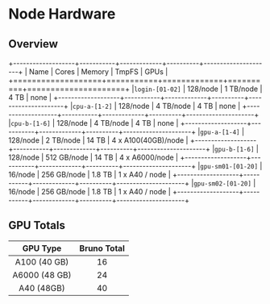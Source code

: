 # Node Hardware 

## Overview
+-------------------+-----------+-------------+----------+---------------------+
| Name              | Cores     | Memory      | TmpFS    | GPUs                |
+===================+===========+=============+==========+=====================+
|`login-[01-02]`    |  128/node | 1 TB/node   | 4 TB     | none                |
+-------------------+-----------+-------------+----------+---------------------+
|`cpu-a-[1-2]`      |  128/node | 4 TB/node   | 4 TB     | none                |
+-------------------+-----------+-------------+----------+---------------------+
|`cpu-b-[1-6]`      |  128/node | 4 TB/node   | 4 TB     | none                |
+-------------------+-----------+-------------+----------+---------------------+
|`gpu-a-[1-4]`      |  128/node | 2 TB/node   | 14 TB    | 4 x A100(40GB)/node |
+-------------------+-----------+-------------+----------+---------------------+
|`gpu-b-[1-6]`      |  128/node | 512 GB/node | 14 TB    | 4 x A6000/node      |
+-------------------+-----------+-------------+----------+---------------------+
|`gpu-sm01-[01-20]` |  16/node  | 256 GB/node | 1.8 TB   | 1 x A40 / node      |
+-------------------+-----------+-------------+----------+---------------------+
|`gpu-sm02-[01-20]` |  16/node  | 256 GB/node | 1.8 TB   | 1 x A40 / node      |
+-------------------+-----------+-------------+----------+---------------------+


## GPU Totals

| GPU Type       | Bruno Total   |
| :------------: | :-----------: |
| A100 (40 GB)   | 16            |
| A6000 (48 GB)  | 24            |
| A40 (48GB)     | 40            |

